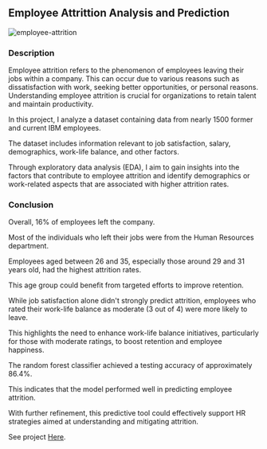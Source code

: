 ## Employee Attrittion Analysis and Prediction

![employee-attrition](https://github.com/mbithesss/Prediction-of-Employee-Attrition/assets/60656360/9e65616b-0e9f-4948-8db3-bb7d550456a3)

### Description

Employee attrition refers to the phenomenon of employees leaving their jobs within a company. This can occur due to various reasons such as dissatisfaction with work, seeking better opportunities, or personal reasons. Understanding employee attrition is crucial for organizations to retain talent and maintain productivity.

In this project, I analyze a dataset containing data from nearly 1500 former and current IBM employees. 

The dataset includes information relevant to job satisfaction, salary, demographics, work-life balance, and other factors.

Through exploratory data analysis (EDA), I aim to gain insights into the factors that contribute to employee attrition and identify demographics or work-related aspects that are associated with higher attrition rates.

### Conclusion

Overall, 16% of employees left the company. 

Most of the individuals who left their jobs were from the Human Resources department.

Employees aged between 26 and 35, especially those around 29 and 31 years old, had the highest attrition rates.

This age group could benefit from targeted efforts to improve retention.

While job satisfaction alone didn't strongly predict attrition, employees who rated their work-life balance as moderate (3 out of 4) were more likely to leave. 

This highlights the need to enhance work-life balance initiatives,       particularly for those with         moderate ratings, to boost retention and employee happiness.

The random forest classifier achieved a testing accuracy of approximately 86.4%.

This indicates that the model performed well in predicting employee attrition. 

With further refinement, this predictive tool could effectively support HR strategies aimed at understanding and mitigating attrition.

See project [Here](https://github.com/mbithesss/IBM-HR-Analytics-Employee-Attrition-and-Perfomance/blob/main/Prediction%20of%20Employee%20Attrition%2C%20HR%20Analytics.ipynb).
